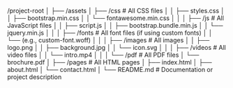 /project-root
│
├── /assets
│   ├── /css          # All CSS files
│   │   ├── styles.css
│   │   ├── bootstrap.min.css
│   │   └── fontawesome.min.css
│   │
│   ├── /js           # All JavaScript files
│   │   ├── script.js
│   │   ├── bootstrap.bundle.min.js
│   │   └── jquery.min.js
│   │
│   ├── /fonts        # All font files (if using custom fonts)
│   │   └── (e.g., custom-font.woff)
│   │
│   ├── /images       # All images
│   │   ├── logo.png
│   │   ├── background.jpg
│   │   └── icon.svg
│   │
│   ├── /videos       # All video files
│   │   └── intro.mp4
│   │
│   └── /pdf          # All PDF files
│       └── brochure.pdf
│
├── /pages            # All HTML pages
│   ├── index.html
│   ├── about.html
│   └── contact.html
│
└── README.md         # Documentation or project description
